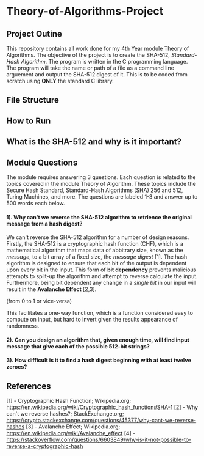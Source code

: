 # Theory-of-Algorithms-Project
## Project Outine
This repository contains all work done for my 4th Year module Theory of Algorithms. The objective of the project is to create the SHA-512, *Standard-Hash Algorithm*. The program is written in the C programming language. The program will take the name or path of a file as a command line arguement and output the SHA-512 digest of it. This is to be coded from scratch using **ONLY** the standard C library.

## File Structure

## How to Run

## What is the SHA-512 and why is it important?

## Module Questions
The module requires answering 3 questions. Each question is related to the topics covered in the module Theory of Algorithm. These topics include the Secure Hash Standard, Standard-Hash Algorithms (SHA) 256 and 512, Turing Machines, and more. The questions are labeled 1-3 and answer up to 500 words each below.
#### 1). Why can't we reverse the SHA-512 algorithm to retrience the original message from a hash digest?
We can't reverse the SHA-512 algorithm for a number of design reasons. Firstly, the SHA-512 is a cryptographic hash function (CHF), which is a mathematical algorithm that maps data of abbitrary size, known as the *message*, to a bit array of a fixed size, the *message digest* [1]. The hash algorithm is designed to ensure that each bit of the output is dependent upon every bit in the input. This form of **bit dependency** prevents malicious attempts to split-up the algorithm and attempt to reverse calculate the input. Furthermore, being bit dependent any change in a *single bit* in our input will result in the **Avalanche Effect** [2,3]. 

(from 0 to 1 or vice-versa) 

This facilitates a one-way function, which is a function considered easy to compute on input, but hard to invert given the results appearance of randomness. 
#### 2). Can you design an algorithm that, given enough time, will find input message that give each of the possible 512-bit strings?
#### 3). How difficult is it to find a hash digest beginning with at least twelve zeroes?

## References
[1] - Cryptographic Hash Function; Wikipedia.org; https://en.wikipedia.org/wiki/Cryptographic_hash_function#SHA-1
[2] - Why can't we reverse hashes?; StackExchange.org; https://crypto.stackexchange.com/questions/45377/why-cant-we-reverse-hashes
[3] - Avalanche Effect; Wikipedia.org; https://en.wikipedia.org/wiki/Avalanche_effect
[4] - https://stackoverflow.com/questions/6603849/why-is-it-not-possible-to-reverse-a-cryptographic-hash

